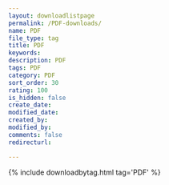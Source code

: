 ```yaml
---
layout: downloadlistpage
permalink: /PDF-downloads/
name: PDF
file_type: tag
title: PDF
keywords:
description: PDF
tags: PDF
category: PDF
sort_order: 30
rating: 100
is_hidden: false
create_date:
modified_date:
created_by:
modified_by:
comments: false
redirecturl:

---
```

 {% include downloadbytag.html tag='PDF' %}
